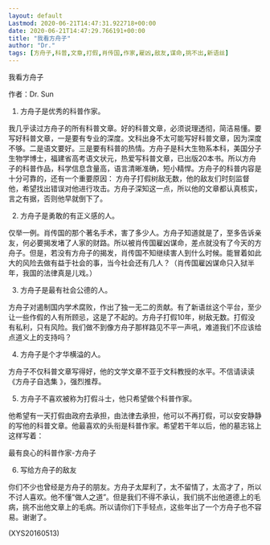 ```yaml
---
layout: default
Lastmod: 2020-06-21T14:47:31.922718+00:00
date: 2020-06-21T14:47:29.766191+00:00
title: "我看方舟子"
author: "Dr."
tags: [方舟子,科普,文章,打假,肖传国,作家,雇凶,敌友,谋命,挑不出,新语丝]
---
```


我看方舟子

作者：Dr. Sun

1. 方舟子是优秀的科普作家。

我几乎读过方舟子的所有科普文章。好的科普文章，必须说理透彻，简洁易懂。要写好科普文章，一是要有专业的深度。文科出身不太可能写好科普文章，因为深度不够。二是语文要好。三是要有科普的热情。方舟子是科大生物系本科，美国分子生物学博士，福建省高考语文状元，热爱写科普文章，已出版20本书。所以方舟子的科普作品，科学信息含量高，语言清晰准确，短小精悍。方舟子的科普内容是十分可靠的，还有一个重要原因： 方舟子打假树敌无数，他的敌友们时刻监督他，希望找出错误对他进行攻击。方舟子深知这一点，所以他的文章都认真核实，言之有据，否则他早就倒下了。

2. 方舟子是勇敢的有正义感的人。

仅举一例。肖传国的那个著名手术，害了多少人。方舟子知道就是了，至多告诉亲友，何必要揭发堵了人家的财路。所以被肖传国雇凶谋命，差点就没有了今天的方舟子。但是，若没有方舟子的揭发，肖传国不知继续害人到什么时候。能冒着如此大的风险去做有益于社会的事，当今社会还有几人？（肖传国雇凶谋命只入狱半年，我国的法律真是儿戏。）

3. 方舟子是最有社会公德的人。

方舟子对遏制国内学术腐败，作出了独一无二的贡献。有了新语丝这个平台，至少让一些作假的人有所顾忌，这是了不起的。方舟子打假10年，树敌无数。打假没有私利，只有风险。我们做不到像方舟子那样路见不平一声吼，难道我们不应该给点道义上的支持吗？

4.  方舟子是个才华横溢的人。

方舟子不仅科普文章写得好，他的文学文章不亚于文科教授的水平。不信请读读《方舟子自选集 》，强烈推荐。

5. 方舟子不喜欢被称为打假斗士，他只希望做个科普作家。

他希望有一天打假由政府去承担，由法律去承担，他可以不再打假，可以安安静静的写他的科普文章。他最喜欢的头衔是科普作家。希望若干年以后，他的墓志铭上这样写着：

最有良心的科普作家-方舟子

6. 写给方舟子的敌友

你们不少也曾经是方舟子的朋友。方舟子太犀利了，太不留情了，太高才了，所以不讨人喜欢。他不懂“做人之道”。但是我们不得不承认，我们挑不出他道德上的毛病，挑不出他文章上的毛病。所以请你们下手轻点，这些年出了一个方舟子也不容易。谢谢了。

(XYS20160513)

